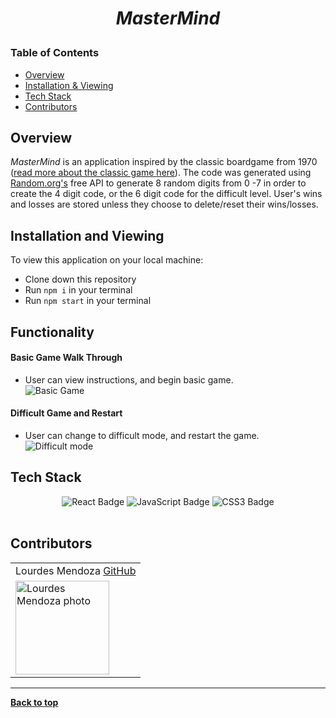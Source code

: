 
# <p align="center"><i>MasterMind</i></p>

### Table of Contents
- [Overview](#overview)
- [Installation & Viewing](#installation-and-viewing)
- [Tech Stack](#tech-stack)
- [Contributors](#contributors)

## Overview

<i>MasterMind</i>  is an application  inspired by the classic boardgame from 1970 ([read more about the classic game here](https://boardgamegeek.com/boardgame/2392/mastermind)). The code was generated using [Random.org's](https://www.random.org/) free API to generate 8 random digits from 0 -7 in order to create the 4 digit code, or the 6 digit code for the difficult level. User's wins and losses are stored unless they choose to delete/reset their wins/losses. 

## Installation and Viewing 

To view this application on your local machine:

- Clone down this repository
- Run `npm i` in your terminal
- Run `npm start` in your terminal

## Functionality 

#### Basic Game Walk Through <br>
- User can view instructions, and begin basic game. <br>
![Basic Game](https://user-images.githubusercontent.com/78240633/167695345-a9688dbe-cd40-49bf-9557-06d5884feea1.gif)

#### Difficult Game and Restart <br>
- User can change to difficult mode, and restart the game. <br>
![Difficult mode](https://user-images.githubusercontent.com/78240633/167696384-fe0a92fa-959d-4f94-9472-75aec2b4fd18.gif)


## Tech Stack

<div align="center">  
<img src="https://img.shields.io/badge/React-61DAFB?logo=react&logoColor=000&style=flat-square" alt="React Badge">
<img src="https://img.shields.io/badge/JavaScript-F7DF1E?logo=javascript&logoColor=000&style=flat-square" alt="JavaScript Badge">
<img src="https://img.shields.io/badge/CSS3-1572B6?logo=css3&logoColor=fff&style=flat-square" alt="CSS3 Badge">
</div>  

<br>

## Contributors
<table>
         <tr>
        <td> Lourdes Mendoza <a href="https://github.com/mendozalourdes">GitHub</td>
      </tr>
      </tr>
<td><img src="https://avatars.githubusercontent.com/u/78240633?v=4" alt="Lourdes Mendoza photo"
width="150" height="auto" /></td>
    </tr>
</table>

**************************************************************************

**[Back to top](#table-of-contents)**

